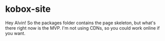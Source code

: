 # kobox-site
Hey Alvin! So the packages folder contains the page skeleton, but what's there right now is the MVP. I'm not using CDNs, so you could work online if you want.
